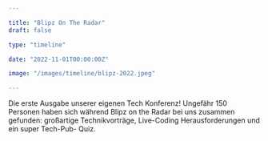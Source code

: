 ```yaml
---

title: "Blipz On The Radar"
draft: false

type: "timeline"

date: "2022-11-01T00:00:00Z"

image: "/images/timeline/blipz-2022.jpeg"

---
```


Die erste Ausgabe unserer eigenen Tech Konferenz! Ungefähr 150 Personen 
haben sich während Blipz on the Radar bei uns zusammen gefunden: großartige 
Technikvorträge, Live-Coding Herausforderungen und ein super Tech-Pub-
Quiz.